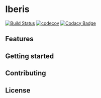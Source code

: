 # Iberis
[![Build Status](https://dev.azure.com/namjug-kim/iberis/_apis/build/status/namjug-kim.iberis?branchName=develop)](https://dev.azure.com/namjug-kim/iberis/_build/latest?definitionId=1?branchName=master) [![codecov](https://codecov.io/gh/namjug-kim/iberis/branch/develop/graph/badge.svg?token=kqH2Sg1uwz)](https://codecov.io/gh/namjug-kim/iberis) [![Codacy Badge](https://api.codacy.com/project/badge/Grade/4572232ffdf747bfbc62e1ca0cc3f99c)](https://www.codacy.com?utm_source=github.com&amp;utm_medium=referral&amp;utm_content=namjug-kim/iberis&amp;utm_campaign=Badge_Grade)

## Features

## Getting started

## Contributing

## License
